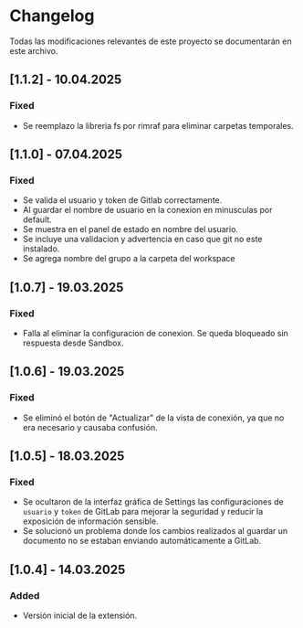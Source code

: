 # Changelog

Todas las modificaciones relevantes de este proyecto se documentarán en este archivo.

## [1.1.2] - 10.04.2025
### Fixed
- Se reemplazo la libreria fs por rimraf para eliminar carpetas temporales.

## [1.1.0] - 07.04.2025
### Fixed
- Se valida el usuario y token de Gitlab correctamente.
- Al guardar el nombre de usuario en la conexion en minusculas por default.
- Se muestra en el panel de estado en nombre del usuario.
- Se incluye una validacion y advertencia en caso que git no este instalado.
- Se agrega nombre del grupo a la carpeta del workspace

## [1.0.7] - 19.03.2025
### Fixed
- Falla al eliminar la configuracion de conexion. Se queda bloqueado sin respuesta desde Sandbox.

## [1.0.6] - 19.03.2025
### Fixed
- Se eliminó el botón de "Actualizar" de la vista de conexión, ya que no era necesario y causaba confusión.

## [1.0.5] - 18.03.2025
### Fixed
- Se ocultaron de la interfaz gráfica de Settings las configuraciones de `usuario` y `token` de GitLab para mejorar la seguridad y reducir la exposición de información sensible.
- Se solucionó un problema donde los cambios realizados al guardar un documento no se estaban enviando automáticamente a GitLab.

## [1.0.4] - 14.03.2025
### Added
- Versión inicial de la extensión.